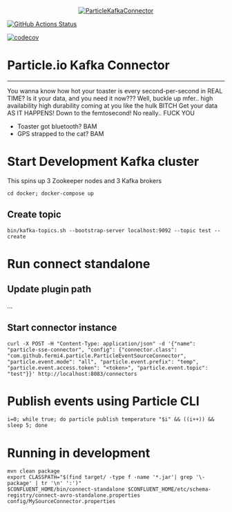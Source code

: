 <p align="center">
  <a href="https://docs.particle.io/" target="_blank">
    <img src="https://aws-logs-744494115018-us-west-1.s3.us-west-1.amazonaws.com/particle.png" alt="ParticleKafkaConnector">
  </a>
</p>

[![GitHub Actions Status](https://github.com/Fermi-4/ParticleKafkaConnector/actions/workflows/full-integration.yml/badge.svg)](https://github.com/Fermi-4/ParticleKafkaConnector/actions)

[![codecov](https://codecov.io/gh/Fermi-4/ParticleKafkaConnector/branch/${GITHUB_REF}/graph/badge.svg?token=${CODECOV_TOKEN})](https://codecov.io/gh/Fermi-4/ParticleKafkaConnector)

# Particle.io Kafka Connector
---
You wanna know how hot your toaster is every second-per-second in REAL TIME?
Is it your data, and you need it now???
Well, buckle up mfer.. high availability high durability coming at you like the hulk BITCH
Get your data AS IT HAPPENS! Down to the femtosecond! No really.. FUCK YOU

- Toaster got bluetooth? BAM
- GPS strapped to the cat? BAM




# Start Development Kafka cluster

This spins up 3 Zookeeper nodes and 3 Kafka brokers

```
cd docker; docker-compose up
```

## Create topic
```
bin/kafka-topics.sh --bootstrap-server localhost:9092 --topic test --create
```

# Run connect standalone

## Update plugin path
...

## Start connector instance
```
curl -X POST -H "Content-Type: application/json" -d '{"name": "particle-sse-connector", "config": {"connector.class": "com.github.fermi4.particle.ParticleEventSourceConnector", "particle.event.mode": "all", "particle.event.prefix": "temp", "particle.event.access.token": "<token>", "particle.event.topic": "test"}}' http://localhost:8083/connectors

```

# Publish events using Particle CLI
```
i=0; while true; do particle publish temperature "$i" && ((i++)) && sleep 5; done
```

# Running in development

```
mvn clean package
export CLASSPATH="$(find target/ -type f -name '*.jar'| grep '\-package' | tr '\n' ':')"
$CONFLUENT_HOME/bin/connect-standalone $CONFLUENT_HOME/etc/schema-registry/connect-avro-standalone.properties config/MySourceConnector.properties
```
